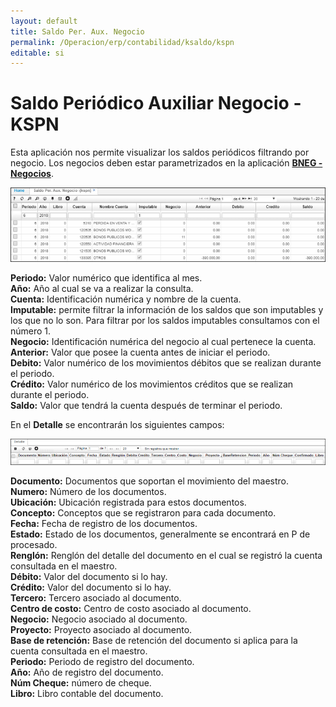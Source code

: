 ```yaml
---
layout: default
title: Saldo Per. Aux. Negocio
permalink: /Operacion/erp/contabilidad/ksaldo/kspn
editable: si
---
```


# Saldo Periódico Auxiliar Negocio - KSPN

Esta aplicación nos permite visualizar los saldos periódicos filtrando por negocio. Los negocios deben estar parametrizados en la aplicación [**BNEG - Negocios**](http://docs.oasiscom.com/Operacion/common/bfinan/bneg).

![](KSPN.png)

**Periodo:** Valor numérico que identifica al mes.  
**Año:** Año al cual se va a realizar la consulta.  
**Cuenta:** Identificación numérica y nombre de la cuenta.  
**Imputable:** permite filtrar la información de los saldos que son imputables y los que no lo son. Para filtrar por los saldos imputables consultamos con el número 1.  
**Negocio:** Identificación numérica del negocio al cual pertenece la cuenta.  
**Anterior:** Valor que posee la cuenta antes de iniciar el periodo.  
**Debito:** Valor numérico de los movimientos débitos que se realizan durante el periodo.  
**Crédito:** Valor numérico de los movimientos créditos que se realizan durante el periodo.  
**Saldo:** Valor que tendrá la cuenta después de terminar el periodo.  

En el **Detalle** se encontrarán los siguientes campos:


![](KSPN2.png)


**Documento:** Documentos que soportan el movimiento del maestro.  
**Numero:** Número de los documentos.  
**Ubicación:** Ubicación registrada para estos documentos.  
**Concepto:** Conceptos que se registraron para cada documento.  
**Fecha:** Fecha de registro de los documentos.  
**Estado:** Estado de los documentos, generalmente se encontrará en P de procesado.  
**Renglón:** Renglón del detalle del documento en el cual se registró la cuenta consultada en el maestro.  
**Débito:** Valor del documento si lo hay.  
**Crédito:** Valor del documento si lo hay.  
**Tercero:** Tercero asociado al documento.  
**Centro de costo:** Centro de costo asociado al documento.  
**Negocio:** Negocio asociado al documento.  
**Proyecto:** Proyecto asociado al documento.  
**Base de retención:** Base de retención del documento si aplica para la cuenta consultada en el maestro.  
**Periodo:** Periodo de registro del documento.  
**Año:** Año de registro del documento.  
**Núm Cheque:** número de cheque.  
**Libro:** Libro contable del documento.  
